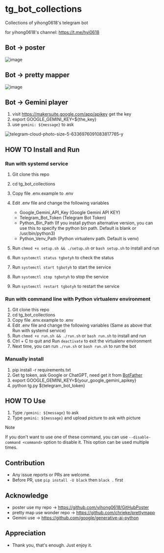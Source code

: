 # tg_bot_collections
Collections of yihong0618's telegram bot

for yihong0618's channel: https://t.me/hyi0618


## Bot -> poster

![image](https://github.com/yihong0618/tg_bot_collections/assets/15976103/6cf6b2c0-9f43-42f4-ba5f-be768ea27fd1)

## Bot -> pretty mapper

![image](https://github.com/yihong0618/tg_bot_collections/assets/15976103/29848d22-5289-4953-8ab0-4e84c16f79e3)


## Bot -> Gemini player

1. visit https://makersuite.google.com/app/apikey get the key
2. export GOOGLE_GEMINI_KEY=${the_key}
3. use `gemini: ${message}` to ask

![telegram-cloud-photo-size-5-6336976091083817765-y](https://github.com/yihong0618/tg_bot_collections/assets/15976103/683a9c22-6f64-4a51-93e6-5e36218e1668)

## HOW TO Install and Run

### Run with systemd service

1. Git clone this repo
2. cd tg_bot_collections
3. Copy file .env.example to .env 
4. Edit .env file and change the following variables
    - Google_Gemini_API_Key (Google Gemini API KEY)
    - Telegram_Bot_Token (Telegram Bot Token)
    - Python_Bin_Path (If you install python alternative version, you can use this to specify the python bin path. Default is blank or /usr/bin/python3)
    - Python_Venv_Path (Python virtualenv path. Default is venv)

5. Run ```chmod +x setup.sh && ./setup.sh``` or ``` bash setup.sh ``` to install and run

6. Run ```systemctl status tgbotyh``` to check the status
7. Run ```systemctl start tgbotyh``` to start the service
8. Run ```systemctl stop tgbotyh``` to stop the service
9. Run ```systemctl restart tgbotyh``` to restart the service

### Run with command line with Python virtualenv environment
1. Git clone this repo
2. cd tg_bot_collections
3. Copy file .env.example to .env 
4. Edit .env file and change the following variables (Same as above that Run with systemd service)
5. Run ```chmod +x run.sh && ./run.sh``` or ``` bash run.sh ``` to install and run
6. Ctrl + C to quit and Run ```deactivate``` to exit the virtualenv environment
7. Next time, you can run ```./run.sh``` or ``` bash run.sh ``` to run the bot

### Manually install 
1. pip install -r requirements.txt
2. Get tg token, ask Google or ChatGPT, need get it from [BotFather](https://t.me/BotFather)
3. export GOOGLE_GEMINI_KEY=${your_google_gemini_apikey}
4. python tg.py ${telegram_bot_token}


## HOW TO Use

1. Type `/gemini: ${message}` to ask
2. Type `gemini: ${message}` and upload picture to ask with picture

> [!Note]
> If you don't want to use one of these command, you can use `--disable-command <command>` option to disable it. This option can be used multiple times.


## Contribution

- Any issue reports or PRs are welcome.
- Before PR, use `pip install -U black` then `black .` first

## Acknowledge

- poster use my repo -> https://github.com/yihong0618/GitHubPoster
- pretty map use wonder repo -> https://github.com/chrieke/prettymapp
- Gemini use -> https://github.com/google/generative-ai-python

## Appreciation

- Thank you, that's enough. Just enjoy it.

